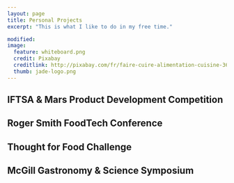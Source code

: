 ```yaml
---
layout: page
title: Personal Projects
excerpt: "This is what I like to do in my free time."

modified: 
image: 
  feature: whiteboard.png
  credit: Pixabay 
  creditlink: http://pixabay.com/fr/faire-cuire-alimentation-cuisine-366875/
  thumb: jade-logo.png
---
```


## IFTSA & Mars Product Development Competition

## Roger Smith FoodTech Conference 

## Thought for Food Challenge

## McGill Gastronomy & Science Symposium
